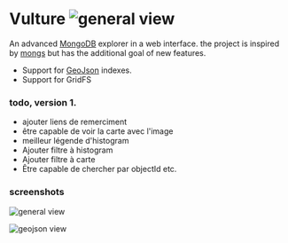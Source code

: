 # Vulture ![general view](https://bytebucket.org/damyot/vulture/raw/default/client/images/vulture.svg)

An advanced [MongoDB](http://www.mongodb.org/) explorer in a web interface.  the
project is inspired by [mongs](http://whit537.org/mongs/) but has the additional goal
of new features.

*   Support for [GeoJson](http://geojson.org/) indexes.
*   Support for GridFS


### todo, version 1.

*  ajouter liens de remerciment
*  être capable de voir la carte avec l'image 
*  meilleur légende d'histogram
*  Ajouter filtre à histogram
*  Ajouter filtre à carte
*  Être capable de chercher par objectId etc.

### screenshots

![general view](https://bytebucket.org/damyot/vulture/raw/default/screenshots/screenshot_1.png)

![geojson view](https://bytebucket.org/damyot/vulture/raw/default/screenshots/screenshot_2.png)
